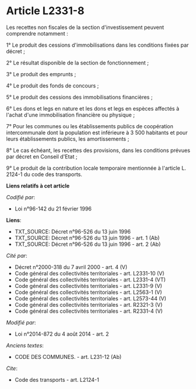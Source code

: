 # Article L2331-8

Les recettes non fiscales de la section d'investissement peuvent comprendre notamment : 

1° Le produit des cessions d'immobilisations dans les conditions fixées par décret ; 

2° Le résultat disponible de la section de fonctionnement ; 

3° Le produit des emprunts ; 

4° Le produit des fonds de concours ; 

5° Le produit des cessions des immobilisations financières ; 

6° Les dons et legs en nature et les dons et legs en espèces affectés à l'achat d'une immobilisation financière ou
physique ; 

7° Pour les communes ou les établissements publics de coopération intercommunale dont la population est inférieure à 3 500
habitants et pour leurs établissements publics, les amortissements ; 

8° Le cas échéant, les recettes des provisions, dans les conditions prévues par décret en Conseil d'Etat ; 

9° Le produit de la contribution locale temporaire mentionnée à l'article L. 2124-1 du code des transports.

**Liens relatifs à cet article**

_Codifié par_:

  - Loi n°96-142 du 21 février 1996

**Liens**:

  - TXT_SOURCE: Décret n°96-526 du 13 juin 1996
  - TXT_SOURCE: Décret n°96-526 du 13 juin 1996 - art. 1 (Ab)
  - TXT_SOURCE: Décret n°96-526 du 13 juin 1996 - art. 2 (Ab)

_Cité par_:

  - Décret n°2000-318 du 7 avril 2000 - art. 4 (V)
  - Code général des collectivités territoriales - art. L2331-10 (V)
  - Code général des collectivités territoriales - art. L2331-4 (VT)
  - Code général des collectivités territoriales - art. L2331-9 (V)
  - Code général des collectivités territoriales - art. L2563-1 (V)
  - Code général des collectivités territoriales - art. L2573-44 (V)
  - Code général des collectivités territoriales - art. R2321-3 (V)
  - Code général des collectivités territoriales - art. R2331-4 (V)

_Modifié par_:

  - Loi n°2014-872 du 4 août 2014 - art. 2

_Anciens textes_:

  - CODE DES COMMUNES. - art. L231-12 (Ab)

_Cite_:

  - Code des transports - art. L2124-1
